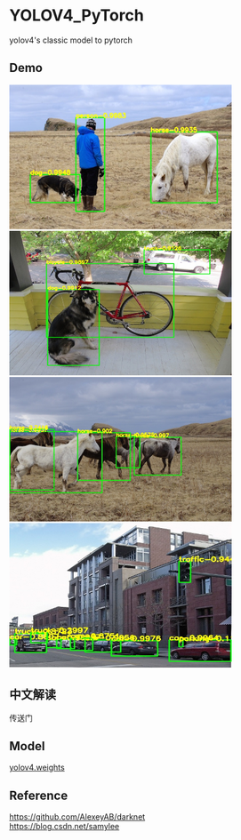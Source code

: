 # YOLOV4_PyTorch
yolov4's classic model to pytorch

## Demo
<img src="assets/result1.jpg" width="400" height="260"/>   <img src="assets/result2.jpg" width="400" height="260"/>  
<img src="assets/result3.jpg" width="400" height="260"/>   <img src="assets/result4.jpg" width="400" height="260"/>

## 中文解读
传送门

## Model
[yolov4.weights](https://github.com/AlexeyAB/darknet/releases/download/darknet_yolo_v3_optimal/yolov4.weights)

## Reference
https://github.com/AlexeyAB/darknet  
https://blog.csdn.net/samylee  
